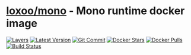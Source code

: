 [hub]: https://hub.docker.com/r/loxoo/mono
[mbdg]: https://microbadger.com/images/loxoo/mono
[git]: https://github.com/triptixx/mono
[actions]: https://github.com/triptixx/mono/actions

# [loxoo/mono][hub] - Mono runtime docker image
[![Layers](https://images.microbadger.com/badges/image/loxoo/mono.svg)][mbdg]
[![Latest Version](https://images.microbadger.com/badges/version/loxoo/mono.svg)][hub]
[![Git Commit](https://images.microbadger.com/badges/commit/loxoo/mono.svg)][git]
[![Docker Stars](https://img.shields.io/docker/stars/loxoo/mono.svg)][hub]
[![Docker Pulls](https://img.shields.io/docker/pulls/loxoo/mono.svg)][hub]
[![Build Status](https://github.com/triptixx/mono/workflows/docker%20build/badge.svg)][actions]
